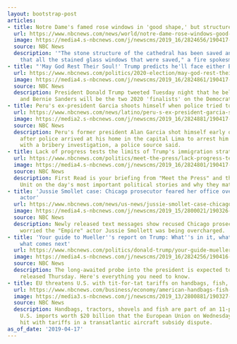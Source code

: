 ```yaml
---
layout: bootstrap-post
articles:
- title: Notre Dame's famed rose windows in 'good shape,' but structure unstable
  url: https://www.nbcnews.com/news/world/notre-dame-rose-windows-good-shape-building-unstable-officials-say-n995356
  image: https://media4.s-nbcnews.com/j/newscms/2019_16/2824656/190417-notre-dame-2-jc-0459_effe9e9e39d64fc844f70b2ac2bb0f93.nbcnews-fp-1200-630.jpg
  source: NBC News
  description: '"The stone structure of the cathedral has been saved and we have ensured
    that all the stained glass windows that were saved," a fire spokesman said.'
- title: "'May God Rest Their Soul!' Trump predicts he'll face either Biden or Bernie"
  url: https://www.nbcnews.com/politics/2020-election/may-god-rest-their-soul-trump-predicts-he-ll-face-n995346
  image: https://media4.s-nbcnews.com/j/newscms/2019_16/2824861/190417-donald-trump-al-0844_70dd56cfe09417124c4a479e0ae00d16.nbcnews-fp-1200-630.jpg
  source: NBC News
  description: President Donald Trump tweeted Tuesday night that he believes Joe Biden
    and Bernie Sanders will be the two 2020 'finalists' on the Democratic side.
- title: Peru's ex-president Garcia shoots himself when police tried to arrest him
  url: https://www.nbcnews.com/news/latino/peru-s-ex-president-garcia-shoots-himself-when-police-tried-n995351
  image: https://media2.s-nbcnews.com/j/newscms/2019_16/2824881/190417-alan-garcia-cs-915a_9e1264681ca10cf8e943f5882ed2069f.nbcnews-fp-1200-630.jpg
  source: NBC News
  description: Peru's former president Alan Garcia shot himself early on Wednesday
    after police arrived at his home in the capital Lima to arrest him in connection
    with a bribery investigation, a police source said.
- title: Lack of progress tests the limits of Trump's immigration strategy
  url: https://www.nbcnews.com/politics/meet-the-press/lack-progress-tests-limits-trump-s-immigration-strategy-n995341
  image: https://media4.s-nbcnews.com/j/newscms/2019_16/2824801/190417-migrants-border-cs-807a_8402314fb5c718ff61a000155bd9f14a.nbcnews-fp-1200-630.jpg
  source: NBC News
  description: First Read is your briefing from "Meet the Press" and the NBC Political
    Unit on the day's most important political stories and why they matter.
- title: 'Jussie Smollet case: Chicago prosecutor feared her office overcharged ''washed-up''
    actor'
  url: https://www.nbcnews.com/news/us-news/jussie-smollet-case-chicago-prosecutor-feared-her-office-overcharged-washed-n995336
  image: https://media4.s-nbcnews.com/j/newscms/2019_15/2800021/190326-kim-foxx-ew-613p_320267a6b315c4fc92122a1e9ff53074.nbcnews-fp-1200-630.jpg
  source: NBC News
  description: Newly released text messages show recused Chicago prosecutor Kim Foxx,
    worried the "Empire" actor Jussie Smollett was being overcharged.
- title: 'Your guide to Mueller''s report on Trump: What''s in it, what''s not and
    what comes next'
  url: https://www.nbcnews.com/politics/donald-trump/your-guide-mueller-s-report-trump-what-s-it-what-n995251
  image: https://media4.s-nbcnews.com/j/newscms/2019_16/2824256/190416-what-to-expect-mueller-cs-508p_20258fc54de1972233fbc9336feaef4e.nbcnews-fp-1200-630.jpg
  source: NBC News
  description: The long-awaited probe into the president is expected to be publicly
    released Thursday. Here's everything you need to know.
- title: EU threatens U.S. with tit-for-tat tariffs on handbags, fish, ketchup, tractors
  url: https://www.nbcnews.com/business/economy/american-handbags-fish-tractors-20-billion-eu-tariff-list-over-n995326
  image: https://media3.s-nbcnews.com/j/newscms/2019_13/2800881/190327-boeing-max-737-cs-1140a_9cbdd6466cb553532cbf05f8714108b1.nbcnews-fp-1200-630.jpg
  source: NBC News
  description: Handbags, tractors, shovels and fish are part of an 11-page list of
    U.S. imports worth $20 billion that the European Union on Wednesday said it could
    hit with tariffs in a transatlantic aircraft subsidy dispute.
as_of_date: '2019-04-17'
---
```


